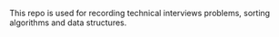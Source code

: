 This repo is used for recording technical interviews problems, sorting algorithms and data structures.
